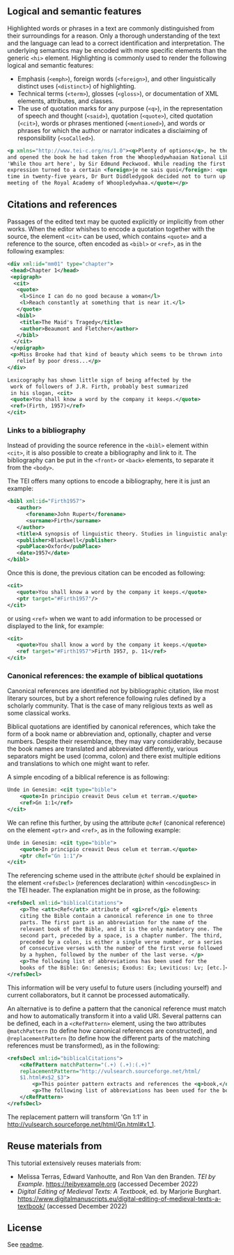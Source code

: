 ## Logical and semantic features

Highlighted words or phrases in a text are commonly distinguished from their surroundings for a reason. Only a thorough understanding of the text and the language can lead to a correct identification and interpretation. The underlying semantics may be encoded with more specific elements than the generic `<hi>` element. Highlighting is commonly used to render the following logical and semantic features:

- Emphasis (`<emph>`), foreign words (`<foreign>`), and other linguistically distinct uses (`<distinct>`) of highlighting.
- Technical terms (`<term>`), glosses (`<gloss>`), or documentation of XML elements, attributes, and classes.
- The use of quotation marks for any purpose (`<q>`), in the representation of speech and thought (`<said>`), quotation (`<quote>`), cited quotation (`<cit>`), words or phrases mentioned (`<mentioned>`), and words or phrases for which the author or narrator indicates a disclaiming of responsibility (`<soCalled>`).

```xml
<p xmlns="http://www.tei-c.org/ns/1.0"><q>Plenty of options</q>, he thought, sat on a bench 
and opened the book he had taken from the Whoopledywhaaian National Library. It was titled 
'While thou art here', by Sir Edmund Peckwood. While reading the first sentence, his placid 
expression turned to a certain <foreign>je ne sais quoi</foreign>: <quote>For the first 
time in twenty-five years, Dr Burt Diddledygook decided not to turn up to the annual 
meeting of the Royal Academy of Whoopledywhaa.</quote></p>
```

## Citations and references

Passages of the edited text may be quoted explicitly or implicitly from other works. When the editor whishes to encode a quotation together with the source, the element `<cit>` can be used, which contains `<quote>` and a reference to the source, often encoded as `<bibl>` or `<ref>`, as in the following examples:

```xml
<div xml:id="mm01" type="chapter">
 <head>Chapter 1</head>
 <epigraph>
  <cit>
   <quote>
    <l>Since I can do no good because a woman</l>
    <l>Reach constantly at something that is near it.</l>
   </quote>
   <bibl>
    <title>The Maid's Tragedy</title>
    <author>Beaumont and Fletcher</author>
   </bibl>
  </cit>
 </epigraph>
 <p>Miss Brooke had that kind of beauty which seems to be thrown into
   relief by poor dress...</p>
</div>
```


```xml
Lexicography has shown little sign of being affected by the
 work of followers of J.R. Firth, probably best summarized
 in his slogan, <cit>
 <quote>You shall know a word by the company it keeps.</quote>
 <ref>(Firth, 1957)</ref>
</cit>
```

### Links to a bibliography

 Instead of providing the source reference in the `<bibl>` element within `<cit>`, it is also possible to create a bibliography and link to it. The bibliography can be put in the `<front>` or `<back>` elements, to separate it from the `<body>`.
 
 The TEI offers many options to encode a bibliography, here it is just an example:
 
 ```xml
 <bibl xml:id="Firth1957">
	<author>
	   <forename>John Rupert</forename>
	   <surname>Firth</surname>
	</author>
	<title>A synopsis of linguistic theory. Studies in linguistic analysis</title>
	<publisher>Blackwell</publisher>
	<pubPlace>Oxford</pubPlace>
	<date>1957</date>
 </bibl>
 ```
 
Once this is done, the previous citation can be encoded as following:
```xml
<cit>
   <quote>You shall know a word by the company it keeps.</quote>
   <ptr target="#Firth1957"/>
</cit>
```

or using `<ref>` when we want to add information to be processed or displayed to the link, for example:
```xml
<cit>
   <quote>You shall know a word by the company it keeps.</quote>
   <ref target="#Firth1957">Firth 1957, p. 11</ref>
</cit>
```

### Canonical references: the example of biblical quotations

Canonical references are identified not by bibliographic citation, like most literary sources, but by a short reference following rules defined by a scholarly community. That is the case of many religious texts as well as some classical works.

Biblical quotations are identified by canonical references, which take the form of a book name or abbreviation and, optionally, chapter and verse numbers. Despite their resemblance, they may vary considerably, because the book names are translated and abbreviated differently, various separators might be used (comma, colon) and there exist multiple editions and translations to which one might want to refer.

A simple encoding of a biblical reference is as following:

```xml
Unde in Genesim: <cit type="bible">
	<quote>In principio creavit Deus celum et terram.</quote>
	<ref>Gn 1:1</ref>
</cit>
```

We can refine this further, by using the attribute `@cRef` (canonical reference) on the element `<ptr>` and `<ref>`, as in the following example:

```xml
Unde in Genesim: <cit type="bible">
	<quote>In principio creavit Deus celum et terram.</quote>
	<ptr cRef="Gn 1:1"/>
</cit>
```

The referencing scheme used in the attribute `@cRef` should be explained in the element `<refsDecl>` (references declaration) within `<encodingDesc>` in the TEI header. The explanation might be in prose, as the following:

```xml
<refsDecl xml:id="biblicalCitations">
	<p>The <att>cRef</att> attribute of <gi>ref</gi> elements
	citing the Bible contain a canonical reference in one to three
	parts. The first part is an abbreviation for the name of the
	relevant book of the Bible, and it is the only mandatory one. The
	second part, preceded by a space, is a chapter number. The third,
	preceded by a colon, is either a single verse number, or a series
	of consecutive verses with the number of the first verse followed
	by a hyphen, followed by the number of the last verse. </p>
	<p>The following list of abbreviations has been used for the
	books of the Bible: Gn: Genesis; Exodus: Ex; Leviticus: Lv; [etc.]</p>
</refsDecl>
```

This information will be very useful to future users (including yourself) and current collaborators, but it cannot be processed automatically.

An alternative is to define a pattern that the canonical reference must match and how to automatically transform it into a valid URI. Several patterns can be defined, each in a `<cRefPattern>` element, using the two attributes `@matchPattern` (to define how canonical references are constructed), and `@replacementPattern` (to define how the different parts of the matching references must be transformed), as in the following:

```xml
<refsDecl xml:id="biblicalCitations">
	<cRefPattern matchPattern="(.+) (.+):(.+)"
	replacementPattern="http://vulsearch.sourceforge.net/html/
	$1.html#x$2_$3">
		<p>This pointer pattern extracts and references the <q>book,</q> <q>chapter,</q> and <q>verse</q> parts of a biblical reference pointing to a single verse, like “Gn 1:1”, and reconstructs a link to an online version of the biblical text.</p>
		<p>The following list of abbreviations has been used for the books of the Bible: Gn: Genesis; Exodus: Ex; Leviticus: Lv; [etc.]</p>
	</cRefPattern>
</refsDecl>
```

The replacement pattern will transform 'Gn 1:1' in http://vulsearch.sourceforge.net/html/Gn.html#x1_1.




## Reuse materials from

This tutorial extensively reuses materials from:

- Melissa Terras, Edward Vanhoutte, and Ron Van den Branden. *TEI by Example*. https://teibyexample.org (accessed December 2022)
- *Digital Editing of Medieval Texts: A Textbook*, ed. by Marjorie Burghart. https://www.digitalmanuscripts.eu/digital-editing-of-medieval-texts-a-textbook/  (accessed December 2022)


## License
See [readme](readme.md).
